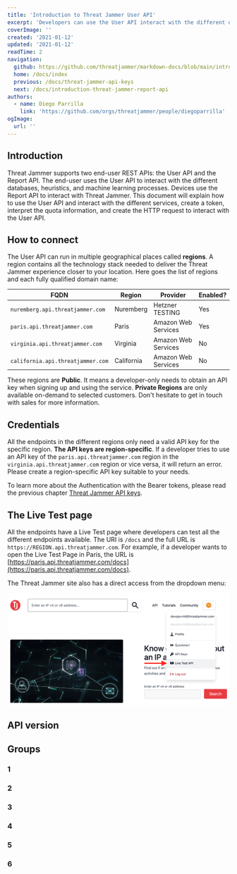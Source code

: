 ```yaml
---
title: 'Introduction to Threat Jammer User API'
excerpt: 'Developers can use the User API interact with the different databases, heuristics and machine learning processes.'
coverImage: ''
created: '2021-01-12'
updated: '2021-01-12'
readTime: 2
navigation:
  github: https://github.com/threatjammer/markdown-docs/blob/main/introduction-threat-jammer-user-api.md
  home: /docs/index
  previous: /docs/threat-jammer-api-keys
  next: /docs/introduction-threat-jammer-report-api
authors:
  - name: Diego Parrilla
    link: 'https://github.com/orgs/threatjammer/people/diegoparrilla'
ogImage:
  url: ''
---
```


## Introduction

Threat Jammer supports two end-user REST APIs: the User API and the Report API. The end-user uses the User API to interact with the different databases, heuristics, and machine learning processes. Devices use the Report API to interact with Threat Jammer. This document will explain how to use the User API and interact with the different services, create a token, interpret the quota information, and create the HTTP request to interact with the User API.

## How to connect

The User API can run in multiple geographical places called **regions**. A region contains all the technology stack needed to deliver the Threat Jammer experience closer to your location. Here goes the list of regions and each fully qualified domain name:

| FQDN | Region | Provider| Enabled? |
|------|--------|---------|----------|
| `nuremberg.api.threatjammer.com` | Nuremberg | Hetzner TESTING | Yes |
| `paris.api.threatjammer.com` | Paris | Amazon Web Services | Yes |
| `virginia.api.threatjammer.com` | Virginia | Amazon Web Services | No |
| `california.api.threatjammer.com` | California | Amazon Web Services | No |

These regions are **Public**. It means a developer-only needs to obtain an API key when signing up and using the service. **Private Regions** are only available on-demand to selected customers. Don't hesitate to get in touch with sales for more information.

## Credentials

All the endpoints in the different regions only need a valid API key for the specific region. **The API keys are region-specific**. If a developer tries to use an API key of the `paris.api.threatjammer.com` region in the `virginia.api.threatjammer.com` region or vice versa, it will return an error. Please create a region-specific API key suitable to your needs.

To learn more about the Authentication with the Bearer tokens, please read the previous chapter [Threat Jammer API keys](/docs/threat-jammer-api-keys).

## The Live Test page

All the endpoints have a Live Test page where developers can test all the different endpoints available. The URI is `/docs` and the full URL is `https://REGION.api.threatjammer.com`. For example, if a developer wants to open the Live Test Page in Paris, the URL is [https://paris.api.threatjammer.com/docs](https://paris.api.threatjammer.com/docs).

The Threat Jammer site also has a direct access from the dropdown menu:

![Threat Jammer Test Live menu access](docsimg/test-live-menu.png)


## API version

## Groups

### 1
### 2
### 3
### 4
### 5
### 6

